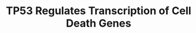 ---
annotations:
- id: PW:0000004
  parent: regulatory pathway
  type: Pathway Ontology
  value: regulatory pathway
- id: PW:0000275
  parent: regulatory pathway
  type: Pathway Ontology
  value: cell death pathway
authors:
- ReactomeTeam
- Fehrhart
description: The tumor suppressor TP53 (p53) exerts its tumor suppressive role in
  part by regulating transcription of a number of genes involved in cell death, mainly
  apoptotic cell death. The majority of apoptotic genes that are transcriptional targets
  of TP53 promote apoptosis, but there are also several TP53 target genes that inhibit
  apoptosis, providing cells with an opportunity to attempt to repair the damage and/or
  recover from stress.  <br>Pro-apoptotic transcriptional targets of TP53 involve
  TRAIL death receptors TNFRSF10A (DR4), TNFRSF10B (DR5), TNFRSF10C (DcR1) and TNFRSF10D
  (DcR2), as well as the FASL/CD95L death receptor FAS (CD95). TRAIL receptors and
  FAS induce pro-apoptotic signaling in response to external stimuli via extrinsic
  apoptosis pathway (Wu et al. 1997, Takimoto et al. 2000, Guan et al. 2001, Liu et
  al. 2004, Ruiz de Almodovar et al. 2004, Liu et al. 2005, Schilling et al. 2009,
  Wilson et al. 2013). IGFBP3 is a transcriptional target of TP53 that may serve as
  a ligand for a novel death receptor TMEM219 (Buckbinder et al. 1995, Ingermann et
  al. 2010).<p>TP53 regulates expression of a number of genes involved in the intrinsic
  apoptosis pathway, triggered by the cellular stress. Some of TP53 targets, such
  as BAX, BID, PMAIP1 (NOXA), BBC3 (PUMA) and probably BNIP3L, AIFM2, STEAP3, TRIAP1
  and TP53AIP1, regulate the permeability of the mitochondrial membrane and/or cytochrome
  C release (Miyashita and Reed 1995, Oda et al. 2000, Samuels-Lev et al. 2001, Nakano
  and Vousden 2001, Sax et al. 2002, Passer et al. 2003, Bergamaschi et al. 2004,
  Li et al. 2004, Fei et al. 2004, Wu et al. 2004, Park and Nakamura 2005, Patel et
  al. 2008, Wang et al. 2012, Wilson et al. 2013). Other pro-apoptotic genes, either
  involved in the intrinsic apoptosis pathway, extrinsic apoptosis pathway or pyroptosis
  (inflammation-related cell death), which are transcriptionally regulated by TP53
  are cytosolic caspase activators, such as APAF1, PIDD1, and NLRC4, and caspases
  themselves, such as CASP1, CASP6 and CASP10 (Lin et al. 2000, Robles et al. 2001,
  Gupta et al. 2001, MacLachlan and El-Deiry 2002, Rikhof et al. 2003, Sadasivam et
  al. 2005, Brough and Rothwell 2007).<p>It is uncertain how exactly some of the pro-apoptotic
  TP53 targets, such as TP53I3 (PIG3), RABGGTA, BCL2L14, BCL6, NDRG1 and PERP contribute
  to apoptosis (Attardi et al. 2000, Guo et al. 2001, Samuels-Lev et al. 2001, Contente
  et al. 2002, Ihrie et al. 2003, Bergamaschi et al. 2004, Stein et al. 2004, Phan
  and Dalla-Favera 2004, Jen and Cheung 2005, Margalit et al. 2006, Zhang et al. 2007,
  Saito et al. 2009, Davies et al. 2009, Giam et al. 2012).<p>TP53 is stabilized in
  response to cellular stress by phosphorylation on at least serine residues S15 and
  S20. Since TP53 stabilization precedes the activation of cell death genes, the TP53
  tetramer phosphorylated at S15 and S20 is shown as a regulator of pro-apoptotic/pro-cell
  death genes. Some pro-apoptotic TP53 target genes, such as TP53AIP1, require additional
  phosphorylation of TP53 at serine residue S46 (Oda et al. 2000, Taira et al. 2007).
  Phosphorylation of TP53 at S46 is regulated by another TP53 pro-apoptotic target,
  TP53INP1 (Okamura et al. 2001, Tomasini et al. 2003). Additional post-translational
  modifications of TP53 may be involved in transcriptional regulation of genes presented
  in this pathway and this information will be included as evidence becomes available.<p>Activation
  of some pro-apoptotic TP53 targets, such as BAX, FAS, BBC3 (PUMA) and TP53I3 (PIG3)
  requires the presence of the complex of TP53 and an ASPP protein, either PPP1R13B
  (ASPP1) or TP53BP2 (ASPP2) (Samuels-Lev et al. 2001, Bergamaschi et al. 2004, Patel
  et al. 2008, Wilson et al. 2013), indicating how the interaction with specific co-factors
  modulates the cellular response/outcome.<p>TP53 family members TP63 and or TP73
  can also activate some of the pro-apoptotic TP53 targets, such as FAS, BAX, BBC3
  (PUMA), TP53I3 (PIG3), CASP1 and PERP (Bergamaschi et al. 2004, Jain et al. 2005,
  Ihrie et al. 2005, Patel et al. 2008, Schilling et al. 2009, Celardo et al. 2013).<p>
  <br>For a review of the role of TP53 in apoptosis and pro-apoptotic transcriptional
  targets of TP53, please refer to Riley et al. 2008, Murray-Zmijewski et al. 2008,
  Bieging et al. 2014, Kruiswijk et al. 2015.  View original pathway at [http://www.reactome.org/PathwayBrowser/#DIAGRAM=5633008
  Reactome].
last-edited: 2021-01-25
organisms:
- Homo sapiens
redirect_from:
- /index.php/Pathway:WP3802
- /instance/WP3802
revision: null
schema-jsonld:
- '@context': https://schema.org/
  '@id': https://wikipathways.github.io/pathways/WP3802.html
  '@type': Dataset
  creator:
    '@type': Organization
    name: WikiPathways
  description: The tumor suppressor TP53 (p53) exerts its tumor suppressive role in
    part by regulating transcription of a number of genes involved in cell death,
    mainly apoptotic cell death. The majority of apoptotic genes that are transcriptional
    targets of TP53 promote apoptosis, but there are also several TP53 target genes
    that inhibit apoptosis, providing cells with an opportunity to attempt to repair
    the damage and/or recover from stress.  <br>Pro-apoptotic transcriptional targets
    of TP53 involve TRAIL death receptors TNFRSF10A (DR4), TNFRSF10B (DR5), TNFRSF10C
    (DcR1) and TNFRSF10D (DcR2), as well as the FASL/CD95L death receptor FAS (CD95).
    TRAIL receptors and FAS induce pro-apoptotic signaling in response to external
    stimuli via extrinsic apoptosis pathway (Wu et al. 1997, Takimoto et al. 2000,
    Guan et al. 2001, Liu et al. 2004, Ruiz de Almodovar et al. 2004, Liu et al. 2005,
    Schilling et al. 2009, Wilson et al. 2013). IGFBP3 is a transcriptional target
    of TP53 that may serve as a ligand for a novel death receptor TMEM219 (Buckbinder
    et al. 1995, Ingermann et al. 2010).<p>TP53 regulates expression of a number of
    genes involved in the intrinsic apoptosis pathway, triggered by the cellular stress.
    Some of TP53 targets, such as BAX, BID, PMAIP1 (NOXA), BBC3 (PUMA) and probably
    BNIP3L, AIFM2, STEAP3, TRIAP1 and TP53AIP1, regulate the permeability of the mitochondrial
    membrane and/or cytochrome C release (Miyashita and Reed 1995, Oda et al. 2000,
    Samuels-Lev et al. 2001, Nakano and Vousden 2001, Sax et al. 2002, Passer et al.
    2003, Bergamaschi et al. 2004, Li et al. 2004, Fei et al. 2004, Wu et al. 2004,
    Park and Nakamura 2005, Patel et al. 2008, Wang et al. 2012, Wilson et al. 2013).
    Other pro-apoptotic genes, either involved in the intrinsic apoptosis pathway,
    extrinsic apoptosis pathway or pyroptosis (inflammation-related cell death), which
    are transcriptionally regulated by TP53 are cytosolic caspase activators, such
    as APAF1, PIDD1, and NLRC4, and caspases themselves, such as CASP1, CASP6 and
    CASP10 (Lin et al. 2000, Robles et al. 2001, Gupta et al. 2001, MacLachlan and
    El-Deiry 2002, Rikhof et al. 2003, Sadasivam et al. 2005, Brough and Rothwell
    2007).<p>It is uncertain how exactly some of the pro-apoptotic TP53 targets, such
    as TP53I3 (PIG3), RABGGTA, BCL2L14, BCL6, NDRG1 and PERP contribute to apoptosis
    (Attardi et al. 2000, Guo et al. 2001, Samuels-Lev et al. 2001, Contente et al.
    2002, Ihrie et al. 2003, Bergamaschi et al. 2004, Stein et al. 2004, Phan and
    Dalla-Favera 2004, Jen and Cheung 2005, Margalit et al. 2006, Zhang et al. 2007,
    Saito et al. 2009, Davies et al. 2009, Giam et al. 2012).<p>TP53 is stabilized
    in response to cellular stress by phosphorylation on at least serine residues
    S15 and S20. Since TP53 stabilization precedes the activation of cell death genes,
    the TP53 tetramer phosphorylated at S15 and S20 is shown as a regulator of pro-apoptotic/pro-cell
    death genes. Some pro-apoptotic TP53 target genes, such as TP53AIP1, require additional
    phosphorylation of TP53 at serine residue S46 (Oda et al. 2000, Taira et al. 2007).
    Phosphorylation of TP53 at S46 is regulated by another TP53 pro-apoptotic target,
    TP53INP1 (Okamura et al. 2001, Tomasini et al. 2003). Additional post-translational
    modifications of TP53 may be involved in transcriptional regulation of genes presented
    in this pathway and this information will be included as evidence becomes available.<p>Activation
    of some pro-apoptotic TP53 targets, such as BAX, FAS, BBC3 (PUMA) and TP53I3 (PIG3)
    requires the presence of the complex of TP53 and an ASPP protein, either PPP1R13B
    (ASPP1) or TP53BP2 (ASPP2) (Samuels-Lev et al. 2001, Bergamaschi et al. 2004,
    Patel et al. 2008, Wilson et al. 2013), indicating how the interaction with specific
    co-factors modulates the cellular response/outcome.<p>TP53 family members TP63
    and or TP73 can also activate some of the pro-apoptotic TP53 targets, such as
    FAS, BAX, BBC3 (PUMA), TP53I3 (PIG3), CASP1 and PERP (Bergamaschi et al. 2004,
    Jain et al. 2005, Ihrie et al. 2005, Patel et al. 2008, Schilling et al. 2009,
    Celardo et al. 2013).<p> <br>For a review of the role of TP53 in apoptosis and
    pro-apoptotic transcriptional targets of TP53, please refer to Riley et al. 2008,
    Murray-Zmijewski et al. 2008, Bieging et al. 2014, Kruiswijk et al. 2015.  View
    original pathway at [http://www.reactome.org/PathwayBrowser/#DIAGRAM=5633008 Reactome].
  keywords:
  - (p-S15,S20-TP53,TP63):PERP Gene
  - (p-S15,S20-TP53,TP63,TP73):(PPP1R13B,TP53BP2)
  - (p-S15,S20-TP53,TP63,TP73):(PPP1R13B,TP53BP2):BAX Gene
  - (p-S15,S20-TP53,TP63,TP73):(PPP1R13B,TP53BP2):BBC3 Gene
  - (p-S15,S20-TP53,TP63,TP73):(PPP1R13B,TP53BP2):FAS Gene
  - (p-S15,S20-TP53,TP63,TP73):(PPP1R13B,TP53BP2):TP53I3 Gene
  - (p-S15,S20-TP53,TP63,TP73):CASP1 Gene
  - 1,2-Naphthoquinone
  - ADP
  - AIFM2
  - AIFM2 Gene
  - 'AIFM2 Gene '
  - APAF1
  - APAF1 gene
  - 'APAF1 gene '
  - ATP
  - About 75% of circulating IGFs are in 1500 220 KDa complexes with IGFBP3 and ALS.
    Such complexes are too large to pass the endothelial barrier. The remaining 20
    25% of IGFs are bound to other IGFBPs in 40 50 KDa complexes. IGFs are released
    from IGF:IGFBP complexes by proteolysis of the IGFBP. IGFs become active after
    release, however IGFs may also have activity when still bound to some IGFBPs.
  - Activity
  - Apoptotic execution
  - BAX
  - BAX gene
  - 'BAX gene '
  - BBC3
  - BBC3 gene
  - 'BBC3 gene '
  - BCL2L14
  - BCL2L14 Gene
  - 'BCL2L14 Gene '
  - BCL6
  - BCL6 gene
  - 'BCL6 gene '
  - BID Gene
  - 'BID Gene '
  - BID(1-195)
  - BIRC5
  - BIRC5 Gene
  - 'BIRC5 Gene '
  - BNIP3L
  - 'BNIP3L '
  - BNIP3L Gene
  - 'BNIP3L Gene '
  - CASP1 Gene
  - 'CASP1 Gene '
  - CASP1(1-404)
  - CASP10 Gene
  - 'CASP10 Gene '
  - CASP10(1-521)
  - CASP2(170-325)
  - CASP2(2-452)
  - 'CASP2(2-452) '
  - CASP2(348-452)
  - CASP6 (1-293)
  - CASP6 Gene
  - 'CASP6 Gene '
  - CHM
  - 'CHM '
  - CRADD
  - 'CRADD '
  - CREBBP
  - 'CREBBP '
  - FAS
  - FAS Gene
  - 'FAS Gene '
  - Factor (IGF)
  - Factor Binding
  - FasL/ CD95L
  - Gene
  - H+
  - IGFB3, which binds most IGF in the body is enriched in follicular fluid and found
    in many other tissues. IGFBP 3 may be cleaved by plasmin, thrombin, Prostate specific
    Antigen (PSA, KLK3), Matrix Metalloprotease-1 (MMP1), and Matrix Metalloprotease-2
    (MMP2). IGFBP3 also binds extracellular matrix and binding lowers its affinity
    for IGFs. IGFBP3 binding stimulates the effects of IGFs.
  - IGFBP1 is enriched in amniotic fluid and is produced in the liver under control
    of insulin (insulin suppresses production). IGFBP1 binding stimulates IGF function.
    It is unknown which if any protease degrades IGFBP1.
  - IGFBP2 is enriched in cerebrospinal fluid; its binding inhibits IGF function.
    IGFBP2 is not significantly degraded in circulation.
  - IGFBP3
  - 'IGFBP3 '
  - IGFBP3 Gene
  - 'IGFBP3 Gene '
  - IGFBP3:TMEM219
  - IGFBP4 acts to inhibit IGF function and is cleaved by Pregnancy associated Plasma
    Protein A (PAPPA) to release IGF.
  - IGFBP5 is enriched in bone matrix; its binding stimulates IGF function. IGFBP5
    is cleaved by Pregnancy Associated Plasma Protein A2 (PAPPA2), ADAM9, complement
    C1s from smooth muscle, and thrombin. Only the cleavage site for PAPPA2 is known.
  - IGFBP6 is enriched in cerebrospinal fluid. It is unknown which if any protease
    degrades IGFBP6.
  - Innate Immune System
  - Insulin-like Growth
  - Interleukin-1
  - Intrinsic Pathway
  - Iron uptake and
  - NADP+
  - NADPH
  - NDRG1
  - NDRG1 Gene
  - 'NDRG1 Gene '
  - NLRC4
  - NLRC4 Gene
  - 'NLRC4 Gene '
  - O2
  - O2.-
  - PA
  - PERP
  - PERP Gene
  - 'PERP Gene '
  - PIDD1
  - PIDD1 Gene
  - 'PIDD1 Gene '
  - PIDDosome
  - PIDDosome:CASP2(2-452)
  - PMAIP1
  - PMAIP1 Gene
  - 'PMAIP1 Gene '
  - 'PPP1R13B '
  - 'PRELID1 '
  - PRELID1, PRELID3A
  - PRELID3A
  - 'PRELID3A '
  - Proteins (IGFBPs)
  - RABGGTA
  - 'RABGGTA '
  - RABGGTA Gene
  - 'RABGGTA Gene '
  - RABGGTB
  - 'RABGGTB '
  - RGGT
  - RGGT:CHM
  - Regulation of
  - Regulation of TP53
  - STEAP3
  - 'STEAP3 '
  - STEAP3 Gene
  - 'STEAP3 Gene '
  - STEAP3:BNIP3L
  - TMEM219
  - 'TMEM219 '
  - 'TNFRSF10A '
  - 'TNFRSF10A Gene '
  - TNFRSF10A,
  - TNFRSF10A,TNFRSF10B,TNFRSF10C,TNFRSF10D Genes
  - 'TNFRSF10B '
  - 'TNFRSF10B Gene '
  - TNFRSF10B,
  - 'TNFRSF10C '
  - 'TNFRSF10C Gene '
  - TNFRSF10C,
  - TNFRSF10D
  - 'TNFRSF10D '
  - 'TNFRSF10D Gene '
  - TP53AIP1
  - TP53AIP1 Gene
  - 'TP53AIP1 Gene '
  - 'TP53BP2 '
  - TP53I3
  - 'TP53I3 '
  - TP53I3 Dimer
  - TP53I3 Gene
  - 'TP53I3 Gene '
  - TP53INP1
  - TP53INP1 Gene
  - 'TP53INP1 Gene '
  - 'TP63 '
  - 'TP73 '
  - TRAIL  signaling
  - TRIAP1
  - 'TRIAP1 '
  - TRIAP1 Gene
  - 'TRIAP1 Gene '
  - TRIAP1:PRELID1,
  - Tetramer
  - Tetramer:AIFM2 Gene
  - Tetramer:APAF1 Gene
  - Tetramer:BCL2L14
  - Tetramer:BCL6 Gene
  - Tetramer:BID Gene
  - Tetramer:BIRC5 Gene
  - Tetramer:CASP10
  - Tetramer:CASP6 Gene
  - Tetramer:CREBBP:BNIP3L Gene
  - Tetramer:IGFBP3
  - Tetramer:NDRG1 Gene
  - Tetramer:PIDD1 Gene
  - Tetramer:PMAIP1
  - Tetramer:RABGGTA
  - Tetramer:STEAP3
  - Tetramer:TNFRSF10A,TNFRSF10B,TNFRSF10C,TNFRSF10D Genes
  - Tetramer:TP53AIP1
  - Tetramer:TP53INP1
  - Tetramer:TRIAP1
  - ZNF420
  - 'ZNF420 '
  - ZNF420:TP53AIP1 Gene
  - for Apoptosis
  - p-S15,S20,S46-TP53
  - 'p-S15,S20,S46-TP53 '
  - p-S15,S20-TP53
  - 'p-S15,S20-TP53 '
  - p-S15,S20-TP53,TP63
  - p-S15,S20-TP53,TP63,TP73
  - p-S15,S20-TP53:NLRC4
  - p-S1981,Ac-K3016-ATM
  - p-S68-ZNF420
  - p-T788-PIDD1
  - 'p-T788-PIDD1 '
  - phase
  - processing
  - semiquinone
  - signaling
  - transport
  - transport and
  - uptake by
  license: CC0
  name: TP53 Regulates Transcription of Cell Death Genes
seo: CreativeWork
title: TP53 Regulates Transcription of Cell Death Genes
wpid: WP3802
---